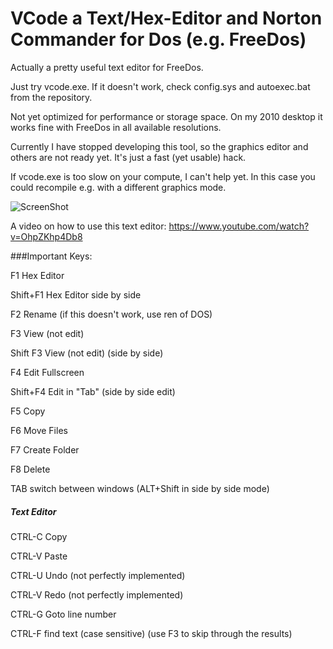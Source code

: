 # VCode a Text/Hex-Editor and Norton Commander for Dos (e.g. FreeDos)

Actually a pretty useful text editor for FreeDos.

Just try vcode.exe. If it doesn't work, check config.sys and autoexec.bat from the repository.

Not yet optimized for performance or storage space. On my 2010 desktop it works fine with FreeDos in all available resolutions.

Currently I have stopped developing this tool, so the graphics editor and others are not ready yet. It's just a fast (yet usable) hack.

If vcode.exe is too slow on your compute, I can't help yet. In this case you could recompile e.g. with a different graphics mode.

![ScreenShot](https://raw.github.com/kosmonautdnb/WatcomC-Dos/main/DESC.PNG)

A video on how to use this text editor:
https://www.youtube.com/watch?v=OhpZKhp4Db8

###Important Keys:

F1 Hex Editor

Shift+F1 Hex Editor side by side

F2 Rename (if this doesn't work, use ren of DOS)

F3 View (not edit)

Shift F3 View (not edit) (side by side)

F4 Edit Fullscreen

Shift+F4 Edit in "Tab" (side by side edit)

F5 Copy

F6 Move Files

F7 Create Folder

F8 Delete

TAB switch between windows (ALT+Shift in side by side mode)

##### Text Editor

CTRL-C Copy

CTRL-V Paste

CTRL-U Undo (not perfectly implemented)

CTRL-V Redo (not perfectly implemented)

CTRL-G  Goto line number

CTRL-F find text (case sensitive) (use F3 to skip through the results)


